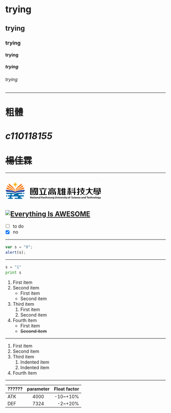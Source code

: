 # trying
## trying
### trying
#### trying
##### trying
###### trying
---
# **粗體**
# *c110118155*
# ~~楊佳霖~~
---
![NKUST](nkust.png "NKUST")
---
[![Everything Is AWESOME](https://img.youtube.com/vi/o2CD3DjPHmU/sddefault.jpg)](https://www.youtube.com/watch?v=o2CD3DjPHmU "Everything Is AWESOME")
---
- [ ] to do
- [X] no
---
```javascript
var s = "0";
alert(s);
```
---
```python
s = "1"
print s
```
1. First item
1. Second item
    * First item
    * Second item
1. Third item
    1. First item
    2. Second item
1. Fourth item
    * First item
    * ~~Second item~~
---
1. First item
2. Second item
3. Third item
    1. Indented item
    2. Indented item
4. Fourth item
---
| ??????      | parameter | Float factor     |
| :---        |    :----:   |          ---: |
| ATK      | 4000       | -10~+10%   |
| DEF   | 7324        | -2~+20%      |
